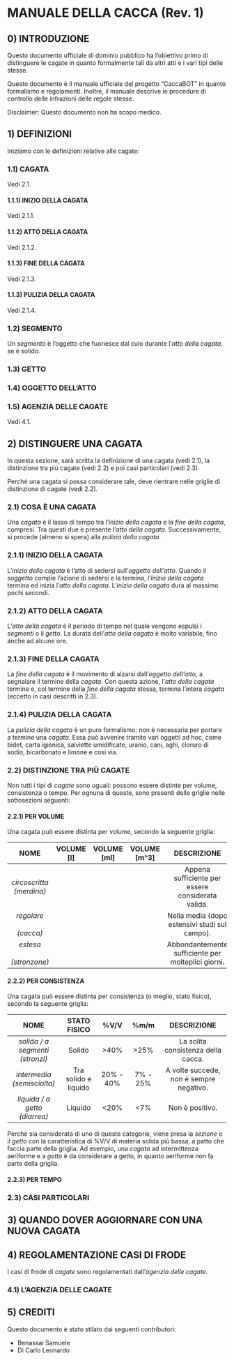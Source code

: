 # MANUALE DELLA CACCA (Rev. 1)

## 0) INTRODUZIONE

Questo documento ufficiale di dominio pubblico ha l’obiettivo primo di distinguere le cagate in quanto formalmente tali da altri atti e i vari tipi delle stesse.

Questo documento è il manuale ufficiale del progetto “CaccaBOT” in quanto formalismo e regolamenti. Inoltre, il manuale descrive le procedure di controllo delle infrazioni delle regole stesse.

Disclaimer: Questo documento non ha scopo medico.

## 1) DEFINIZIONI

Iniziamo con le definizioni relative alle cagate:

### 1.1) CAGATA

Vedi 2.1.

#### 1.1.1) INIZIO DELLA CAGATA

Vedi 2.1.1.

#### 1.1.2) ATTO DELLA CAGATA

Vedi 2.1.2.

#### 1.1.3) FINE DELLA CAGATA

Vedi 2.1.3.

#### 1.1.3) PULIZIA DELLA CAGATA

Vedi 2.1.4.

### 1.2) SEGMENTO

Un _segmento_ è l’oggetto che fuoriesce dal culo durante l’_atto della cagata_, se è solido.

### 1.3) GETTO

### 1.4) OGGETTO DELL’ATTO

### 1.5) AGENZIA DELLE CAGATE

Vedi 4.1.

## 2) DISTINGUERE UNA CAGATA

In questa sezione, sarà scritta la definizione di una cagata (vedi 2.1), la distinzione tra più cagate (vedi 2.2) e poi casi particolari (vedi 2.3).

Perché una cagata si possa considerare tale, deve rientrare nelle griglie di distinzione di cagate (vedi 2.2).

### 2.1) COSA È UNA CAGATA

Una _cagata_ è il lasso di tempo tra l’_inizio della cagata_ e la _fine della cagata_, compresi. Tra questi due è presente l’_atto della cagata_. Successivamente, si procede (almeno si spera) alla _pulizia della cagata_.

### 2.1.1) INIZIO DELLA CAGATA

L’_inizio della cagata_ è l’atto di sedersi sull’_oggetto dell’atto_. Quando il _soggetto_ compie l’azione di sedersi e la termina, l’_inizio della cagata_ termina ed inizia l’_atto della cagata_. L’_inizio della cagata_ dura al massimo pochi secondi.

### 2.1.2) ATTO DELLA CAGATA

L’_atto della cagata_ è il periodo di tempo nel quale vengono espulsi i _segmenti_ o il _getto_. La durata dell’_atto della cagata_ è molto variabile, fino anche ad alcune ore.

### 2.1.3) FINE DELLA CAGATA

La _fine della cagata_ è il movimento di alzarsi dall’_oggetto dell’atto_, a segnalare il termine della _cagata_. Con questa azione, l’_atto della cagata_ termina e, col termine della _fine della cagata_ stessa, termina l’intera _cagata_ (eccetto in casi descritti in 2.3).

### 2.1.4) PULIZIA DELLA CAGATA

La _pulizia della cagata_ è un puro formalismo: non è necessaria per portare a termine una _cagata_. Essa può avvenire tramite vari oggetti ad hoc, come bidet, carta igienica, salviette umidificate, uranio, cani, aghi, cloruro di sodio, bicarbonato e limone e così via.

### 2.2) DISTINZIONE TRA PIÙ CAGATE

Non tutti i tipi di _cagate_ sono uguali: possono essere distinte per volume, consistenza o tempo. Per ognuna di queste, sono presenti delle griglie nelle sottosezioni seguenti:

#### 2.2.1) PER VOLUME

Una cagata può essere distinta per volume, secondo la seguente griglia:

|             NOME              | VOLUME<br> [l] | VOLUME<br> [ml] | VOLUME [m^3] |                    DESCRIZIONE                     |
| :---------------------------: | :------------: | :-------------: | :----------: | :------------------------------------------------: |
|   _circoscritta (merdina)_    |                |                 |              | Appena sufficiente per essere considerata valida.  |
|  _regolare_<br><br>_(cacca)_  |                |                 |              |   Nella media (dopo estensivi studi sul campo).    |
| _estesa_<br><br>_(stronzone)_ |                |                 |              | Abbondantemente sufficiente per molteplici giorni. |

#### 2.2.2) PER CONSISTENZA

Una cagata può essere distinta per consistenza (o meglio, stato fisico), secondo la seguente griglia:

|                 NOME                 |     STATO FISICO     |   %V/V    |   %m/m   |               DESCRIZIONE               |
| :----------------------------------: | :------------------: | :-------: | :------: | :-------------------------------------: |
| _solida / a segmenti_<br>_(stronzi)_ |        Solido        |   \>40%   |  \>25%   |   La solita consistenza della cacca.    |
|   _intermedia_<br>_(semisciolta)_    | Tra solido e liquido | 20% - 40% | 7% - 25% | A volte succede, non è sempre negativo. |
|  _liquida / a getto_<br>_(diarrea)_  |       Liquido        |   <20%    |   <7%    |             Non è positivo.             |

Perché sia considerata di uno di queste categorie, viene presa la _sezione_ o il _getto_ con la caratteristica di %V/V di materia solida più bassa, a patto che faccia parte della griglia. Ad esempio, una _cagata_ ad intermittenza aeriforme e a _getto_ è da considerare a getto, in quanto aeriforme non fa parte della griglia.

#### 2.2.3) PER TEMPO

### 2.3) CASI PARTICOLARI

## 3) QUANDO DOVER AGGIORNARE CON UNA NUOVA CAGATA

## 4) REGOLAMENTAZIONE CASI DI FRODE

I casi di frode di _cagate_ sono regolamentati dall’_agenzia delle cagate_.

### 4.1) L’AGENZIA DELLE CAGATE

## 5) CREDITI

Questo documento è stato stilato dai seguenti contributori:

- Benassai Samuele
- Di Carlo Leonardo
